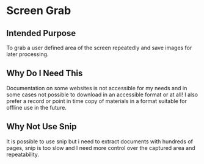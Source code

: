 # Screen Grab

## Intended Purpose
To grab a user defined area of the screen repeatedly and save images for later processing.

## Why Do I Need This
Documentation on some websites is not accessible for my needs and in some cases not possible to download in an accessible format or at all!
I also prefer a record or point in time copy of materials in a format suitable for offline use in the future.

## Why Not Use Snip
It is possible to use snip but i need to extract documents with hundreds of pages, snip is too slow and I need more control over the captured area and repeatability.
